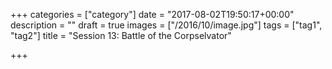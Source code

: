 +++
categories = ["category"]
date = "2017-08-02T19:50:17+00:00"
description = ""
draft = true
images = ["/2016/10/image.jpg"]
tags = ["tag1", "tag2"]
title = "Session 13: Battle of the Corpselvator"

+++


